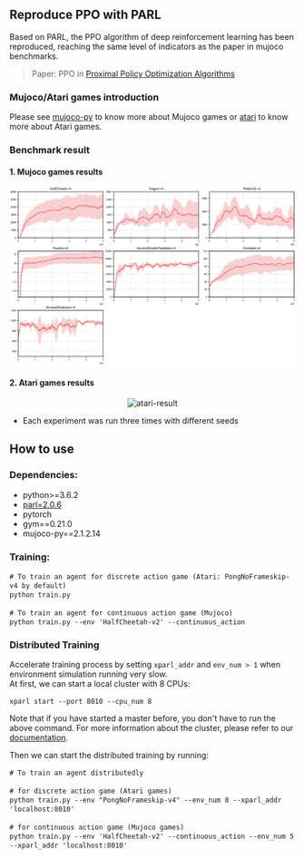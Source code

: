 ## Reproduce PPO with PARL
Based on PARL, the PPO algorithm of deep reinforcement learning has been reproduced, reaching the same level of indicators as the paper in mujoco benchmarks.

> Paper: PPO in [Proximal Policy Optimization Algorithms](https://arxiv.org/abs/1707.06347)

### Mujoco/Atari games introduction
Please see [mujoco-py](https://github.com/openai/mujoco-py) to know more about Mujoco games or [atari](https://gym.openai.com/envs/#atari) to know more about Atari games.

### Benchmark result
#### 1. Mujoco games results
<p align="center">
<img src="https://github.com/benchmarking-rl/PARL-experiments/blob/master/PPO/torch/mujoco_result.png" alt="mujoco-result"/>
</p>

#### 2. Atari games results
<p align="center">
<img src="https://github.com/benchmarking-rl/PARL-experiments/blob/master/PPO/torch/atari_result.png" alt="atari-result"/>
</p>

+ Each experiment was run three times with different seeds

## How to use
### Dependencies:
+ python>=3.6.2
+ [parl=2.0.6](https://github.com/PaddlePaddle/PARL)
+ pytorch
+ gym==0.21.0
+ mujoco-py==2.1.2.14

### Training:

```
# To train an agent for discrete action game (Atari: PongNoFrameskip-v4 by default)
python train.py

# To train an agent for continuous action game (Mujoco)
python train.py --env 'HalfCheetah-v2' --continuous_action
```

### Distributed Training
Accelerate training process by setting `xparl_addr` and `env_num > 1` when environment simulation running very slow.        
At first, we can start a local cluster with 8 CPUs:

```
xparl start --port 8010 --cpu_num 8
```

Note that if you have started a master before, you don't have to run the above
command. For more information about the cluster, please refer to our
[documentation](https://parl.readthedocs.io/en/latest/parallel_training/setup.html).

Then we can start the distributed training by running:

```
# To train an agent distributedly

# for discrete action game (Atari games)
python train.py --env "PongNoFrameskip-v4" --env_num 8 --xparl_addr 'localhost:8010'

# for continuous action game (Mujoco games)
python train.py --env 'HalfCheetah-v2' --continuous_action --env_num 5 --xparl_addr 'localhost:8010'
```
